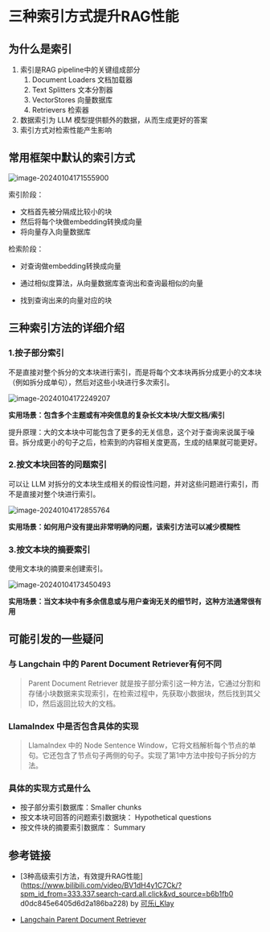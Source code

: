 # 三种索引方式提升RAG性能



## 为什么是索引

1.  索引是RAG pipeline中的关键组成部分
    1.  Document Loaders 文档加载器
    2.  Text Splitters 文本分割器
    3.  VectorStores 向量数据库
    4.  Retrievers 检索器
2.  数据索引为 LLM 模型提供额外的数据，从而生成更好的答案
3.  索引方式对检索性能产生影响



## 常用框架中默认的索引方式

![image-20240104171555900](https://danerlt-1258802437.cos.ap-chongqing.myqcloud.com/images/image-20240104171555900.png)

索引阶段：

-   文档首先被分隔成比较小的块
-   然后将每个块做embedding转换成向量
-   将向量存入向量数据库

检索阶段：

-   对查询做embedding转换成向量

-   通过相似度算法，从向量数据库查询出和查询最相似的向量

-   找到查询出来的向量对应的块

    

## 三种索引方法的详细介绍

### 1.按子部分索引

不是直接对整个拆分的文本块进行索引，而是将每个文本块再拆分成更小的文本块（例如拆分成单句），然后对这些小块进行多次索引。

![image-20240104172249207](https://danerlt-1258802437.cos.ap-chongqing.myqcloud.com/images/image-20240104172249207.png)

**实用场景：包含多个主题或有冲突信息的复杂长文本块/大型文档/索引**

提升原理：大的文本块中可能包含了更多的无关信息，这个对于查询来说属于噪音。拆分成更小的句子之后，检索到的内容相关度更高，生成的结果就可能更好。

### 2.按文本块回答的问题索引

可以让 LLM 对拆分的文本块生成相关的假设性问题，并对这些问题进行索引，而不是直接对整个块进行索引。

![image-20240104172855764](https://danerlt-1258802437.cos.ap-chongqing.myqcloud.com/images/image-20240104172855764.png)

**实用场景：如何用户没有提出非常明确的问题，该索引方法可以减少模糊性**

### 3.按文本块的摘要索引

使用文本块的摘要来创建索引。

![image-20240104173450493](https://danerlt-1258802437.cos.ap-chongqing.myqcloud.com/images/image-20240104173450493.png)

**实用场景：当文本块中有多余信息或与用户查询无关的细节时，这种方法通常很有用**



## 可能引发的一些疑问

### 与 Langchain 中的 Parent Document Retriever有何不同

>   Parent Document Retriever 就是按子部分索引这一种方法，它通过分割和存储小块数据来实现索引，在检索过程中，先获取小数据块，然后找到其父ID，然后返回比较大的文档。



### LlamaIndex 中是否包含具体的实现

>   LlamaIndex 中的 Node Sentence Window，它将文档解析每个节点的单句。它还包含了节点句子两侧的句子。实现了第1中方法中按句子拆分的方法。



### 具体的实现方式是什么

-   按子部分索引数据库：Smaller chunks
-   按文本块可回答的问题索引数据块： Hypothetical questions 
-   按文件块的摘要索引数据库： Summary



## 参考链接 

-   [3种高级索引方法，有效提升RAG性能](https://www.bilibili.com/video/BV1dH4y1C7Ck/?spm_id_from=333.337.search-card.all.click&vd_source=b6b1fb0 d0dc845e6405d6d2a186ba228) by [可乐i_Klay](https://space.bilibili.com/410342313)

-   [Langchain Parent Document Retriever](https://python.langchain.com/docs/modules/data_connection/retrievers/parent_document_retriever)
